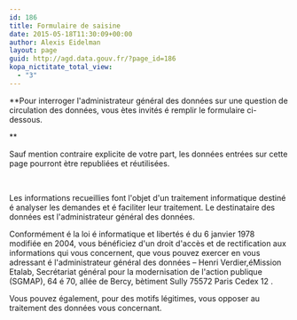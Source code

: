 ```yaml
---
id: 186
title: Formulaire de saisine
date: 2015-05-18T11:30:09+00:00
author: Alexis Eidelman
layout: page
guid: http://agd.data.gouv.fr/?page_id=186
kopa_nictitate_total_view:
  - "3"
---
```

**Pour interroger l'administrateur général des données sur une question de circulation des données, vous ètes invités é remplir le formulaire ci-dessous.
  
** 

Sauf mention contraire explicite de votre part, les données entrées sur cette page pourront ètre republiées et réutilisées.

<div role="form" class="wpcf7" id="wpcf7-f499-o1" lang="fr-FR" dir="ltr">
  <div class="screen-reader-response">
  </div>
</div>

&nbsp;

Les informations recueillies font l'objet d'un traitement informatique destiné é analyser les demandes et é faciliter leur traitement. Le destinataire des données est l'administrateur général des données.

Conformément é la loi é informatique et libertés é du 6 janvier 1978 modifiée en 2004, vous bénéficiez d'un droit d'accès et de rectification aux informations qui vous concernent, que vous pouvez exercer en vous adressant é l'administrateur général des données &#8211; Henri Verdier,éMission Etalab, Secrétariat général pour la modernisation de l'action publique (SGMAP), 64 é 70, allée de Bercy, bètiment Sully 75572 Paris Cedex 12 .

Vous pouvez également, pour des motifs légitimes, vous opposer au traitement des données vous concernant.
